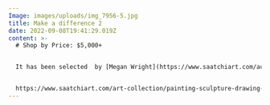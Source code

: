```yaml
---
Image: images/uploads/img_7956-5.jpg
title: Make a difference 2
date: 2022-09-08T19:41:29.019Z
content: >-
  # Shop by Price: $5,000+


  It has been selected  by [Megan Wright](https://www.saatchiart.com/account/profile/1012074 "View profile of Megan Wright"), Senior Curator at Saatchi Art


  https://www.saatchiart.com/art-collection/painting-sculpture-drawing-photography-collage/Shop-by-Price-5-000/1012074/677157/view
---
```

